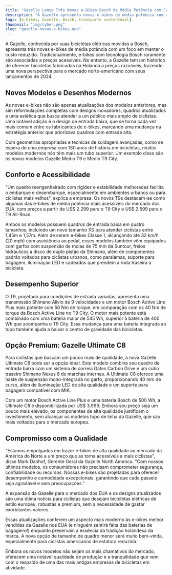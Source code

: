 ```yaml
---
title: "Gazelle Lança Três Novas e-Bikes Bosch de Média Potência com Custo Reduzido nos EUA"
description: "A Gazelle apresenta novas e-bikes de média potência com design atualizado e preços acessíveis para ciclistas nos EUA."
tags: [e-bikes, Gazelle, Bosch, transporte sustentável]
thumbnail: "img/cyber.png"
slug: "gazelle-novas-e-bikes-eua"
---
```


A Gazelle, conhecida por suas bicicletas elétricas movidas a Bosch, apresenta três novas e-bikes de média potência com um foco em manter o custo reduzido. Tradicionalmente, e-bikes com tecnologia Bosch raramente são associadas a preços acessíveis. No entanto, a Gazelle tem um histórico de oferecer bicicletas fabricadas na Holanda a preços razoáveis, trazendo uma nova perspectiva para o mercado norte-americano com seus lançamentos de 2024.

## Novos Modelos e Desenhos Modernos

As novas e-bikes não são apenas atualizações dos modelos anteriores, mas sim reformulações completas com designs inovadores, quadros atualizados e uma estética que busca atender a um público mais amplo de ciclistas. Uma notável adição é o design de entrada baixa, que se torna cada vez mais comum entre os fabricantes de e-bikes, marcando uma mudança na estratégia anterior que priorizava quadros com entrada alta.

Com geometrias apropriadas e técnicas de soldagem avançadas, como se espera de uma empresa com 130 anos de história em bicicletas, muitos modelos modernos não têm mais um tubo superior. Um exemplo disso são os novos modelos Gazelle Medio T9 e Medio T9 City.

## Conforto e Acessibilidade

"Um quadro reengenheirado com rigidez e estabilidade melhoradas facilita o embarque e desembarque, especialmente em ambientes urbanos ou para ciclistas mais velhos", explica a empresa. Os novos T9s destacam-se como algumas das e-bikes de média potência mais acessíveis do mercado dos EUA, com preços a partir de US$ 2.299 para o T9 City e US$ 2.599 para o T9 All-Road.

Ambos os modelos possuem quadros de entrada baixa em quatro tamanhos, incluindo um novo tamanho XS para atender ciclistas entre 1,45m e 1,57m. Além de serem e-bikes Classe 1, alcançando até 32 km/h (20 mph) com assistência ao pedal, esses modelos também vêm equipados com garfos com suspensão de molas de 75 mm da Suntour, freios hidráulicos a disco de duplo pistão da Shimano, além de componentes padrão voltados para ciclistas urbanos, como paralamas, suporte para bagagem, iluminação LED e cadeados que prendem a roda traseira à bicicleta.

## Desempenho Superior

O T9, projetado para condições de estrada variadas, apresenta uma transmissão Shimano Alivio de 9 velocidades e um motor Bosch Active Line Plus mais potente com 50 Nm de torque, em comparação com os 40 Nm de torque da Bosch Active Line no T9 City. O motor mais potente está combinado com uma bateria maior de 545 Wh, superior à bateria de 400 Wh que acompanha o T9 City. Essa mudança para uma bateria integrada ao tubo também ajuda a baixar o centro de gravidade das bicicletas.

## Opção Premium: Gazelle Ultimate C8

Para ciclistas que buscam um pouco mais de qualidade, a nova Gazelle Ultimate C8 pode ser a opção ideal. Este modelo combina seu quadro de entrada baixa com um sistema de correia Gates Carbon Drive e um cubo traseiro Shimano Nexus 8 de marchas internas. A Ultimate C8 oferece uma haste de suspensão mono-integrada no garfo, proporcionando 40 mm de curso, além de iluminação LED de alta qualidade e um suporte para bagagem compatível com MIK.

Com um motor Bosch Active Line Plus e uma bateria Bosch de 500 Wh, a Ultimate C8 é disponibilizada por US$ 3.999. Embora seu preço seja um pouco mais elevado, os componentes de alta qualidade justificam o investimento, sem alcançar os modelos topo de linha da Gazelle, que são mais voltados para o mercado europeu.

## Compromisso com a Qualidade

"Estamos empolgados em trazer e-bikes de alta qualidade ao mercado da América do Norte a um preço que as torna acessíveis a mais ciclistas", disse Mark Danhof, Gerente Geral da Gazelle North America. "Com nossos últimos modelos, os consumidores não precisam comprometer segurança, confiabilidade ou recursos. Nossas e-bikes são projetadas para oferecer desempenho e comodidade excepcionais, garantindo que cada passeio seja agradável e sem preocupações."

A expansão da Gazelle para o mercado dos EUA e os designs atualizados são uma ótima notícia para ciclistas que desejam bicicletas elétricas de estilo europeu, robustas e premium, sem a necessidade de gastar exorbitantes valores.

Essas atualizações conferem um aspecto mais moderno às e-bikes melhor vendidas da Gazelle nos EUA (e ninguém sentirá falta das baterias de bagageiro!) enquanto preservam a essência da tradição holandesa da marca. A nova opção de tamanho de quadro menor será muito bem-vinda, especialmente para ciclistas americanos de estatura reduzida.

Embora os novos modelos não sejam os mais chamativos do mercado, oferecem uma notável qualidade de produção e a tranquilidade que vem com o respaldo de uma das mais antigas empresas de bicicletas em atividade.